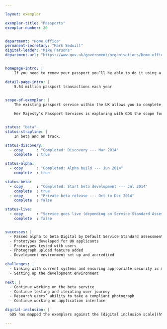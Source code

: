 ```yaml
---

layout: exemplar

exemplar-title: "Passports"
exemplar-number: 20


department: "Home Office"
permanent-secretary: "Mark Sedwill"
digital-leader: "Mike Parsons"
department-url: "https://www.gov.uk/government/organisations/home-office"


homepage-intro: |
    If you need to renew your passport you’ll be able to do it using a simple online service

detail-page-intro: |
    5.64 million passport transactions each year
    

scope-of-exemplar: |
    The existing passport service within the UK allows you to complete an online application form to apply for, renew or update a passport. The user then prints a declaration form, signs and dates it and sends it for processing with any documents or photographs that are needed.

    Her Majesty’s Passport Services is exploring with GDS the scope for a fully digital passport service for UK adult renewals.


status: "beta"
status-strapline: |
    In beta and on track. 

status-discovery:
  - copy      : "Completed: Discovery --- Mar 2014"
    complete  : true

status-alpha:
  - copy      : "Completed: Alpha build --- Jun 2014"
    complete  : true

status-beta:
  - copy      : "Completed: Start beta development --- Jul 2014"
    complete  : true
  - copy      : "Private beta release --- Oct to Dec 2014"
    complete  : false

status-live:
  - copy      : "Service goes live (depending on Service Standard Assessment) --- post-March 2015"
    complete  : false


successes: |
  - Passed alpha to beta Digital by Default Service Standard assessment
  - Prototypes developed for UK applicants
  - Prototypes tested with users
  - Photograph upload feature added
  - Development environment set up and accredited 

challenges: |
  - Linking with current systems and ensuring appropriate security is maintained across that link
  - Setting up the development environment

next: |
  - Continue working on the beta service
  - Continue testing and iterating user journey 
  - Research users’ ability to take a compliant photograph
  - Continue working on application interface

digital-inclusion: |
  GDS has mapped the exemplars against the [digital inclusion scale](https://www.gov.uk/government/publications/government-digital-inclusion-strategy/government-digital-inclusion-strategy#measuring-digital-exclusion) to help show where these services may be difficult for some people to use. [See the rating for Passports](https://www.gov.uk/government/publications/government-digital-inclusion-strategy/exemplar-services-and-identity-assurance-how-complex-they-are#passports).

---
```


